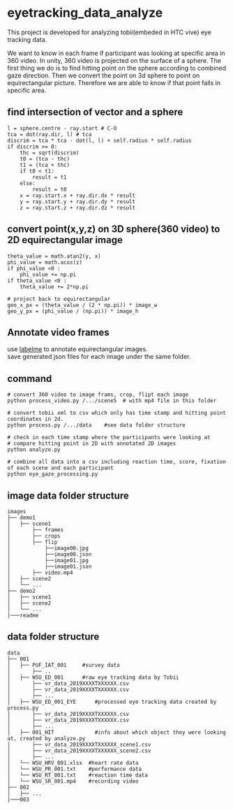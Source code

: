 # eyetracking_data_analyze
This project is developed for analyzing tobii(embeded in HTC vive) eye tracking data. 

We want to know in each frame if participant was looking at specific area in 360 video. In unity, 360 video is projected on the surface of a sphere. The first thing we do is to find hitting point on the sphere according to combined gaze direction. Then we convert the point on 3d sphere to point on equirectangular picture. Therefore we are able to know if that point falls in specific area.

## find intersection of vector and a sphere
```
l = sphere.centre - ray.start # C-O
tca = dot(ray.dir, l) # tca
discrim = tca * tca - dot(l, l) + self.radius * self.radius
if discrim >= 0:
    thc = sqrt(discrim)
    t0 = (tca - thc)
    t1 = (tca + thc)
    if t0 < t1:
        result = t1
    else:
        result = t0
    x = ray.start.x + ray.dir.dx * result
    y = ray.start.y + ray.dir.dy * result
    z = ray.start.z + ray.dir.dz * result
```

## convert point(x,y,z) on 3D sphere(360 video) to 2D equirectangular image
```
theta_value = math.atan2(y, x)
phi_value = math.acos(z)
if phi_value <0 :
    phi_value += np.pi
if theta_value <0 :
    theta_value += 2*np.pi

# project back to equirectangular
geo_x_px = (theta_value / (2 * np.pi)) * image_w
geo_y_px = (phi_value / (np.pi)) * image_h
```
## Annotate video frames
use [labelme](https://github.com/wkentaro/labelme) to annotate equirectangular images.   
save generated json files for each image under the same folder.  

## command
```
# convert 360 video to image frams, crop, flipt each image 
python process_video.py /.../scene5  # with mp4 file in this folder

# convert tobii xml to csv which only has time stamp and hitting point coordinates in 2d. 
python process.py /.../data    #see data folder structure 

# check in each time stamp where the participants were looking at
# compare hitting point in 2D with annotated 2D images
python analyze.py

# combine all data into a csv including reaction time, score, fixation of each scene and each participant
python eye_gaze_processing.py 
```

## image data folder structure
```
images
├── demo1                   
│   ├── scene1  
│       ├── frames
│       ├── crops
│       ├── flip
│           ├──image00.jpg
│           ├──image00.json
│           ├──image01.jpg
│           ├──image01.json
│       ├── video.mp4
│   ├── scene2          
│   └── ...  
├── demo2                    
│   ├── scene1          
│   ├── scene2          
│   └── ...                
|───readme

```

## data folder structure

```
data
├── 001                   
│   ├── PUF_IAT_001     #survey data  
│       ├── ..
│   ├── WSU_ED_001      #raw eye tracking data by Tobii
│       ├── vr_data_2019XXXXTXXXXXX.csv
│       ├── vr_data_2019XXXXTXXXXXX.csv
│       ├── ...
│   ├── WSU_ED_001_EYE      #processed eye tracking data created by process.py 
│       ├── vr_data_2019XXXXTXXXXXX.csv
│       ├── vr_data_2019XXXXTXXXXXX.csv
│       ├── ...
│   ├── 001_HIT             #info about which object they were looking at, created by analyze.py
│       ├── vr_data_2019XXXXTXXXXXX_scene1.csv
│       ├── vr_data_2019XXXXTXXXXXX_scene2.csv
│       ├── ...
│   └── WSU_HRV_001.xlsx  #heart rate data
│   └── WSU_PR_001.txt    #performance data
│   └── WSU_RT_001.txt    #reaction time data
│   └── WSU_SR_001.mp4    #recording video
├── 002                    
│   ├── ...                       
|───003

```



